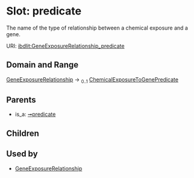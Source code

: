 
# Slot: predicate


The name of the type of relationship between a chemical exposure and a gene.

URI: [ibdlit:GeneExposureRelationship_predicate](http://w3id.org/ontogpt/ibd_literature/GeneExposureRelationship_predicate)


## Domain and Range

[GeneExposureRelationship](GeneExposureRelationship.md) &#8594;  <sub>0..1</sub> [ChemicalExposureToGenePredicate](ChemicalExposureToGenePredicate.md)

## Parents

 *  is_a: [➞predicate](triple__predicate.md)

## Children


## Used by

 * [GeneExposureRelationship](GeneExposureRelationship.md)
